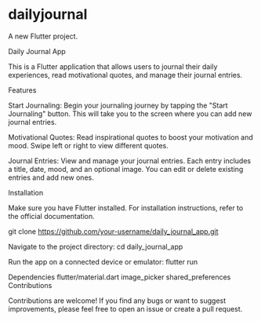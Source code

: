 # dailyjournal

A new Flutter project.

Daily Journal App

This is a Flutter application that allows users to journal their daily experiences, read motivational quotes, and manage their journal entries.

Features

Start Journaling: Begin your journaling journey by tapping the "Start Journaling" button. This will take you to the screen where you can add new journal entries.

Motivational Quotes: Read inspirational quotes to boost your motivation and mood. Swipe left or right to view different quotes.

Journal Entries: View and manage your journal entries. Each entry includes a title, date, mood, and an optional image. You can edit or delete existing entries and add new ones.

Installation

Make sure you have Flutter installed. For installation instructions, refer to the official documentation.

git clone https://github.com/your-username/daily_journal_app.git

Navigate to the project directory:
cd daily_journal_app

Run the app on a connected device or emulator:
flutter run

Dependencies
flutter/material.dart
image_picker
shared_preferences
Contributions

Contributions are welcome! If you find any bugs or want to suggest improvements, please feel free to open an issue or create a pull request.
